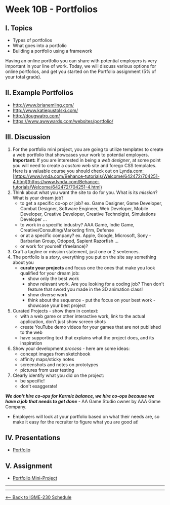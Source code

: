 # Week 10B - Portfolios

## I. Topics
- Types of portfolios
- What goes into a portfolio
- Building a portfolio using a framework

Having an online portfolio you can share with potential employers is very important in your line of work. Today, we will discuss various options for online portfolios, and get you started on the Portfolio assignment (5% of your total grade).

## II. Example Portfolios
- http://www.brianemling.com/
- http://www.katiepustolski.com/
- http://dougwatro.com/
- https://www.awwwards.com/websites/portfolio/

## III. Discussion
1. For the portfolio mini project, you are going to utilize templates to create a web portfolio that showcases your work to potential employers. **Important:** If you are interested in being a *web designer*, at some point you will need to create a *custom* web site and forego CSS templates. Here is a valuable course you should check out on Lynda.com: [https://www.lynda.com/Behance-tutorials/Welcome/642472/704251-4.html](https://www.lynda.com/Behance-tutorials/Welcome/642472/704251-4.html)
1. Think about what you want the site to do for you. What is its *mission*? What is your dream job?
    - to get a specific co-op or job? ex. Game Designer, Game Developer, Combat Designer, Software Engineer, Web Developer, Mobile Developer, Creative Developer, Creative Technolgist, Simulations Developer ...
    - to work in a specific industry? AAA Game, Indie Game, Creative/Consulting/Marketing firm, Defense
    - or at a specific company? ex. Apple, Google, Microsoft, Sony - Barbarian Group, Odopod, Sapient Razorfish ...
    - or work for yourself (freelance)?
1. Craft a tagline or mission statement, just one or 2 sentences.
1. The portfolio is a *story*, everything you put on the site say something about you
    - **curate your projects** and focus one the ones that make you look qualified for your dream job:
      - show only the best work
      - show relevant work. Are you looking for a coding job? Then don't feature that sword you made in the 3D animation class!
      - show diverse work
      - think about the sequence - put the focus on your best work - showcase your best project
1. Curated Projects - show them in context:
    - with a web game or other interactive work, link to the actual application, don't just show screen shots
    - create YouTube demo videos for your games that are not published to the web
    - have supporting text that explains what the project does, and its inspiration
1. Show your development *process* - here are some ideas:
    - concept images from sketchbook
    - affinity maps/sticky notes
    - screenshots and notes on prototypes
    - pictures from user testing
1. Clearly identify what you did on the project:
    - be specific! 
    - don't exaggerate!

***We don't hire co-ops for Karmic balance, we hire co-ops because we have a job that needs to get done*** - AA Game Studio owner by AAA Game Company.

- Employers will look at your portfolio based on what their needs are, so make it easy for the recruiter to figure what you are good at!

## IV. Presentations
- [Portfolio](../presentations/Portfolio.pdf)

## V. Assignment
- [Portfolio Mini-Project](../projects/portfolio-mini-project.md)

<hr><hr>

[<-- Back to IGME-230 Schedule](../schedule.md)
